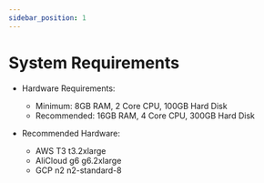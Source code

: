 ```yaml
---
sidebar_position: 1
---
```


# System Requirements

* Hardware Requirements:
  * Minimum: 8GB RAM, 2 Core CPU, 100GB Hard Disk
  * Recommended: 16GB RAM, 4 Core CPU, 300GB Hard Disk

* Recommended Hardware:
  * AWS T3 t3.2xlarge
  * AliCloud g6 g6.2xlarge
  * GCP n2 n2-standard-8